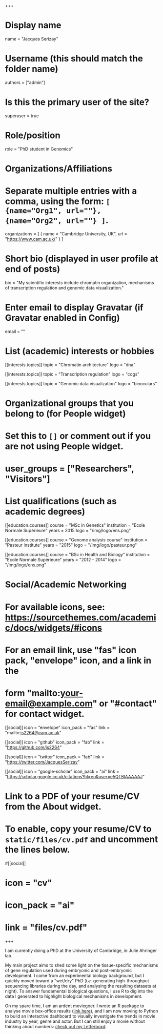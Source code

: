 +++
# Display name
name = "Jacques Serizay"

# Username (this should match the folder name)
authors = ["admin"]

# Is this the primary user of the site?
superuser = true

# Role/position
role = "PhD student in Genomics"

# Organizations/Affiliations
#   Separate multiple entries with a comma, using the form: `[ {name="Org1", url=""}, {name="Org2", url=""} ]`.
organizations = [ { name = "Cambridge University, UK", url = "https://www.cam.ac.uk/" } ]

# Short bio (displayed in user profile at end of posts)
bio = "My scientific interests include chromatin organization, mechanisms of transcription regulation and genomic data visualization."

# Enter email to display Gravatar (if Gravatar enabled in Config)
email = ""

# List (academic) interests or hobbies
[[interests.topics]]
  topic = "Chromatin architecture"
  logo = "dna"

[[interests.topics]]
  topic = "Transcription regulation"
  logo = "cogs"

[[interests.topics]]
  topic = "Genomic data visualization"
  logo = "binoculars"

# Organizational groups that you belong to (for People widget)
#   Set this to `[]` or comment out if you are not using People widget.
# user_groups = ["Researchers", "Visitors"]

# List qualifications (such as academic degrees)
[[education.courses]]
  course = "MSc in Genetics"
  institution = "Ecole Normale Supérieure"
  years = 2015
  logo = "/img/logo/ens.png"

[[education.courses]]
  course = "Genome analysis course"
  institution = "Pasteur Institute"
  years = "2015"
  logo = "/img/logo/pasteur.png"

[[education.courses]]
  course = "BSc in Health and Biology"
  institution = "Ecole Normale Supérieure"
  years = "2012 - 2014"
  logo = "/img/logo/ens.png"

# Social/Academic Networking
# For available icons, see: https://sourcethemes.com/academic/docs/widgets/#icons
#   For an email link, use "fas" icon pack, "envelope" icon, and a link in the
#   form "mailto:your-email@example.com" or "#contact" for contact widget.

[[social]]
  icon = "envelope"
  icon_pack = "fas"
  link = "mailto:js2264@cam.ac.uk"

[[social]]
  icon = "github"
  icon_pack = "fab"
  link = "https://github.com/js2264"

[[social]]
  icon = "twitter"
  icon_pack = "fab"
  link = "https://twitter.com/JacquesSerizay"

[[social]]
  icon = "google-scholar"
  icon_pack = "ai"
  link = "https://scholar.google.co.uk/citations?hl=en&user=e5QTBIAAAAAJ"

# Link to a PDF of your resume/CV from the About widget.
# To enable, copy your resume/CV to `static/files/cv.pdf` and uncomment the lines below.
#[[social]]
#  icon = "cv"
#  icon_pack = "ai"
#  link = "files/cv.pdf"


+++

I am currently doing a PhD at the University of Cambridge, in Julie Ahringer lab.  

My main project aims to shed some light on the tissue-specific mechanisms of gene regulation used during embryonic and post-embryonic development. I come from an experimental biology background, but I quickly moved toward a "wet/dry" PhD (*i.e.* generating high-throughput sequencing libraries during the day, and analysing the resulting datasets at night). To answer fundamental biological questions, I use R to dig into the data I generated to highlight biological mechanisms in development.  

On my spare time, I am an ardent moviegoer. I wrote an R package to analyse movie box-office results ([link here](https://github.com/js2264/moviestats)), and I am now moving to Python to build an interactive dashboard to visually investigate the trends in movie industry by year, genre and actor. But I can still enjoy a movie without thinking about numbers: [check out my Letterboxd](https://letterboxd.com/jserizay/).